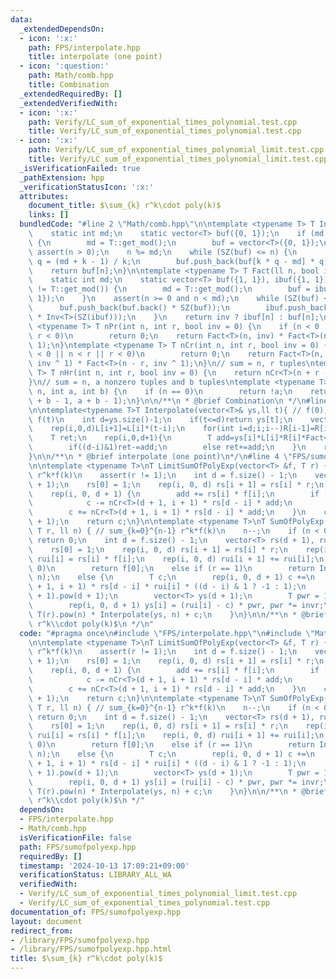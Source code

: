 ```yaml
---
data:
  _extendedDependsOn:
  - icon: ':x:'
    path: FPS/interpolate.hpp
    title: interpolate (one point)
  - icon: ':question:'
    path: Math/comb.hpp
    title: Combination
  _extendedRequiredBy: []
  _extendedVerifiedWith:
  - icon: ':x:'
    path: Verify/LC_sum_of_exponential_times_polynomial.test.cpp
    title: Verify/LC_sum_of_exponential_times_polynomial.test.cpp
  - icon: ':x:'
    path: Verify/LC_sum_of_exponential_times_polynomial_limit.test.cpp
    title: Verify/LC_sum_of_exponential_times_polynomial_limit.test.cpp
  _isVerificationFailed: true
  _pathExtension: hpp
  _verificationStatusIcon: ':x:'
  attributes:
    document_title: $\sum_{k} r^k\cdot poly(k)$
    links: []
  bundledCode: "#line 2 \"Math/comb.hpp\"\n\ntemplate <typename T> T Inv(ll n) {\n\
    \    static int md;\n    static vector<T> buf({0, 1});\n    if (md != T::get_mod())\
    \ {\n        md = T::get_mod();\n        buf = vector<T>({0, 1});\n    }\n   \
    \ assert(n > 0);\n    n %= md;\n    while (SZ(buf) <= n) {\n        int k = SZ(buf),\
    \ q = (md + k - 1) / k;\n        buf.push_back(buf[k * q - md] * q);\n    }\n\
    \    return buf[n];\n}\n\ntemplate <typename T> T Fact(ll n, bool inv = 0) {\n\
    \    static int md;\n    static vector<T> buf({1, 1}), ibuf({1, 1});\n    if (md\
    \ != T::get_mod()) {\n        md = T::get_mod();\n        buf = ibuf = vector<T>({1,\
    \ 1});\n    }\n    assert(n >= 0 and n < md);\n    while (SZ(buf) <= n) {\n  \
    \      buf.push_back(buf.back() * SZ(buf));\n        ibuf.push_back(ibuf.back()\
    \ * Inv<T>(SZ(ibuf)));\n    }\n    return inv ? ibuf[n] : buf[n];\n}\n\ntemplate\
    \ <typename T> T nPr(int n, int r, bool inv = 0) {\n    if (n < 0 || n < r ||\
    \ r < 0)\n        return 0;\n    return Fact<T>(n, inv) * Fact<T>(n - r, inv ^\
    \ 1);\n}\ntemplate <typename T> T nCr(int n, int r, bool inv = 0) {\n    if (n\
    \ < 0 || n < r || r < 0)\n        return 0;\n    return Fact<T>(n, inv) * Fact<T>(r,\
    \ inv ^ 1) * Fact<T>(n - r, inv ^ 1);\n}\n// sum = n, r tuples\ntemplate <typename\
    \ T> T nHr(int n, int r, bool inv = 0) {\n    return nCr<T>(n + r - 1, r, inv);\n\
    }\n// sum = n, a nonzero tuples and b tuples\ntemplate <typename T> T choose(int\
    \ n, int a, int b) {\n    if (n == 0)\n        return !a;\n    return nCr<T>(n\
    \ + b - 1, a + b - 1);\n}\n\n/**\n * @brief Combination\n */\n#line 3 \"FPS/interpolate.hpp\"\
    \n\ntemplate<typename T>T Interpolate(vector<T>& ys,ll t){ // f(0),..,f(d) ->\
    \ f(t)\n    int d=ys.size()-1;\n    if(t<=d)return ys[t];\n    vector<T> L(d+1,1),R(d+1,1);\n\
    \    rep(i,0,d)L[i+1]=L[i]*(t-i);\n    for(int i=d;i;i--)R[i-1]=R[i]*(t-i);\n\
    \    T ret;\n    rep(i,0,d+1){\n        T add=ys[i]*L[i]*R[i]*Fact<T>(i,1)*Fact<T>(d-i,1);\n\
    \        if((d-i)&1)ret-=add;\n        else ret+=add;\n    }\n    return ret;\n\
    }\n\n/**\n * @brief interpolate (one point)\n*/\n#line 4 \"FPS/sumofpolyexp.hpp\"\
    \n\ntemplate <typename T>\nT LimitSumOfPolyExp(vector<T> &f, T r) { // sum_{k=0}^inf\
    \ r^k*f(k)\n    assert(r != 1);\n    int d = f.size() - 1;\n    vector<T> rs(d\
    \ + 1);\n    rs[0] = 1;\n    rep(i, 0, d) rs[i + 1] = rs[i] * r;\n    T c, add;\n\
    \    rep(i, 0, d + 1) {\n        add += rs[i] * f[i];\n        if ((d - i) & 1)\n\
    \            c -= nCr<T>(d + 1, i + 1) * rs[d - i] * add;\n        else\n    \
    \        c += nCr<T>(d + 1, i + 1) * rs[d - i] * add;\n    }\n    c /= (-r + 1).pow(d\
    \ + 1);\n    return c;\n}\n\ntemplate <typename T>\nT SumOfPolyExp(vector<T> &f,\
    \ T r, ll n) { // sum_{k=0}^{n-1} r^k*f(k)\n    n--;\n    if (n < 0)\n       \
    \ return 0;\n    int d = f.size() - 1;\n    vector<T> rs(d + 1), rui(d + 1);\n\
    \    rs[0] = 1;\n    rep(i, 0, d) rs[i + 1] = rs[i] * r;\n    rep(i, 0, d + 1)\
    \ rui[i] = rs[i] * f[i];\n    rep(i, 0, d) rui[i + 1] += rui[i];\n    if (r ==\
    \ 0)\n        return f[0];\n    else if (r == 1)\n        return Interpolate(rui,\
    \ n);\n    else {\n        T c;\n        rep(i, 0, d + 1) c +=\n            nCr<T>(d\
    \ + 1, i + 1) * rs[d - i] * rui[i] * ((d - i) & 1 ? -1 : 1);\n        c /= T(-r\
    \ + 1).pow(d + 1);\n        vector<T> ys(d + 1);\n        T pwr = 1, invr = T(r).inv();\n\
    \        rep(i, 0, d + 1) ys[i] = (rui[i] - c) * pwr, pwr *= invr;\n        return\
    \ T(r).pow(n) * Interpolate(ys, n) + c;\n    }\n}\n\n/**\n * @brief $\\sum_{k}\
    \ r^k\\cdot poly(k)$\n */\n"
  code: "#pragma once\n#include \"FPS/interpolate.hpp\"\n#include \"Math/comb.hpp\"\
    \n\ntemplate <typename T>\nT LimitSumOfPolyExp(vector<T> &f, T r) { // sum_{k=0}^inf\
    \ r^k*f(k)\n    assert(r != 1);\n    int d = f.size() - 1;\n    vector<T> rs(d\
    \ + 1);\n    rs[0] = 1;\n    rep(i, 0, d) rs[i + 1] = rs[i] * r;\n    T c, add;\n\
    \    rep(i, 0, d + 1) {\n        add += rs[i] * f[i];\n        if ((d - i) & 1)\n\
    \            c -= nCr<T>(d + 1, i + 1) * rs[d - i] * add;\n        else\n    \
    \        c += nCr<T>(d + 1, i + 1) * rs[d - i] * add;\n    }\n    c /= (-r + 1).pow(d\
    \ + 1);\n    return c;\n}\n\ntemplate <typename T>\nT SumOfPolyExp(vector<T> &f,\
    \ T r, ll n) { // sum_{k=0}^{n-1} r^k*f(k)\n    n--;\n    if (n < 0)\n       \
    \ return 0;\n    int d = f.size() - 1;\n    vector<T> rs(d + 1), rui(d + 1);\n\
    \    rs[0] = 1;\n    rep(i, 0, d) rs[i + 1] = rs[i] * r;\n    rep(i, 0, d + 1)\
    \ rui[i] = rs[i] * f[i];\n    rep(i, 0, d) rui[i + 1] += rui[i];\n    if (r ==\
    \ 0)\n        return f[0];\n    else if (r == 1)\n        return Interpolate(rui,\
    \ n);\n    else {\n        T c;\n        rep(i, 0, d + 1) c +=\n            nCr<T>(d\
    \ + 1, i + 1) * rs[d - i] * rui[i] * ((d - i) & 1 ? -1 : 1);\n        c /= T(-r\
    \ + 1).pow(d + 1);\n        vector<T> ys(d + 1);\n        T pwr = 1, invr = T(r).inv();\n\
    \        rep(i, 0, d + 1) ys[i] = (rui[i] - c) * pwr, pwr *= invr;\n        return\
    \ T(r).pow(n) * Interpolate(ys, n) + c;\n    }\n}\n\n/**\n * @brief $\\sum_{k}\
    \ r^k\\cdot poly(k)$\n */"
  dependsOn:
  - FPS/interpolate.hpp
  - Math/comb.hpp
  isVerificationFile: false
  path: FPS/sumofpolyexp.hpp
  requiredBy: []
  timestamp: '2024-10-13 17:09:21+09:00'
  verificationStatus: LIBRARY_ALL_WA
  verifiedWith:
  - Verify/LC_sum_of_exponential_times_polynomial_limit.test.cpp
  - Verify/LC_sum_of_exponential_times_polynomial.test.cpp
documentation_of: FPS/sumofpolyexp.hpp
layout: document
redirect_from:
- /library/FPS/sumofpolyexp.hpp
- /library/FPS/sumofpolyexp.hpp.html
title: $\sum_{k} r^k\cdot poly(k)$
---
```

